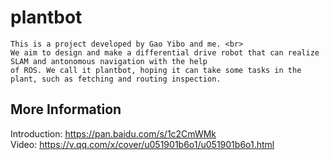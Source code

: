# plantbot
    This is a project developed by Gao Yibo and me. <br>
    We aim to design and make a differential drive robot that can realize SLAM and antonomous navigation with the help 
    of ROS. We call it plantbot, hoping it can take some tasks in the plant, such as fetching and routing inspection. 

## More Information 
   Introduction: https://pan.baidu.com/s/1c2CmWMk <br>
   Video: https://v.qq.com/x/cover/u051901b6o1/u051901b6o1.html <br>
